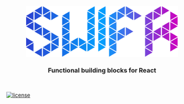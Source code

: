 <p align="center">
  <img src="https://raw.githubusercontent.com/huubhermsen/swifr/master/.github/images/swifr.svg" width="400" height="134" alt="Swifr.js" />
</p>

<h3 align="center">
  Functional building blocks for React
</h3>

<br />

[![license](https://badgen.now.sh/badge/license/Apache-2.0)](./LICENSE)
